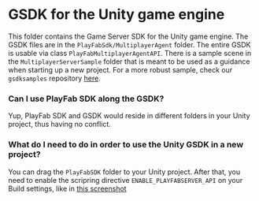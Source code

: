 # GSDK for the Unity game engine

This folder contains the Game Server SDK for the Unity game engine. The GSDK files are in the `PlayFabSdk/MultiplayerAgent` folder. The entire GSDK is usable via class `PlayFabMultiplayerAgentAPI`. There is a sample scene in the `MultiplayerServerSample` folder that is meant to be used as a guidance when starting up a new project. For a more robust sample, check our `gsdksamples` repository [here](https://github.com/PlayFab/MpsSamples/tree/main/UnityMirror).

### Can I use PlayFab SDK along the GSDK? 

Yup, PlayFab SDK and GSDK would reside in different folders in your Unity project, thus having no conflict.

### What do I need to do in order to use the Unity GSDK in a new project? 

You can drag the `PlayFabSDK` folder to your Unity project. After that, you need to enable the scripring directive `ENABLE_PLAYFABSERVER_API` on your Build settings, like in [this screenshot](https://user-images.githubusercontent.com/8256138/81462605-a6d7ac80-9168-11ea-9748-110ed01095c2.png)

